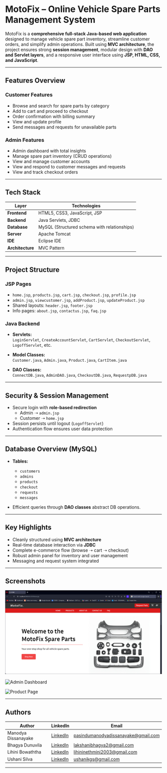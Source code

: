 #  MotoFix – Online Vehicle Spare Parts Management System

MotoFix is a **comprehensive full-stack Java-based web application** designed to manage vehicle spare part inventory, streamline customer orders, and simplify admin operations. Built using **MVC architecture**, the project ensures strong **session management**, modular design with **DAO and Servlet layers**, and a responsive user interface using **JSP, HTML, CSS, and JavaScript**.

---

##  Features Overview

### Customer Features
-  Browse and search for spare parts by category
-  Add to cart and proceed to checkout
-  Order confirmation with billing summary
-  View and update profile
-  Send messages and requests for unavailable parts

###  Admin Features
-  Admin dashboard with total insights
-  Manage spare part inventory (CRUD operations)
-  View and manage customer accounts
-  View and respond to customer messages and requests
-  View and track checkout orders

---

##  Tech Stack

| Layer        | Technologies                              |
|--------------|--------------------------------------------|
| **Frontend** | HTML5, CSS3, JavaScript, JSP               |
| **Backend**  | Java Servlets, JDBC                        |
| **Database** | MySQL (Structured schema with relationships)|
| **Server**   | Apache Tomcat                              |
| **IDE**      | Eclipse IDE                                |
| **Architecture** | MVC Pattern                           |

---

##  Project Structure

###  JSP Pages
- `home.jsp`, `products.jsp`, `cart.jsp`, `checkout.jsp`, `profile.jsp`
- `admin.jsp`, `viewcustomer.jsp`, `addProduct.jsp`, `updateProduct.jsp`
- Shared layouts: `header.jsp`, `footer.jsp`
- Info pages: `about.jsp`, `contactus.jsp`, `faq.jsp`

###  Java Backend
- **Servlets:**  
  `LoginServlet`, `CreateAccountServlet`, `CartServlet`, `CheckoutServlet`, `LogoffServlet`, etc.

- **Model Classes:**  
  `Customer.java`, `Admin.java`, `Product.java`, `CartItem.java`

- **DAO Classes:**  
  `ConnectDB.java`, `AdminDAO.java`, `CheckoutDB.java`, `RequestpDB.java`

---

##  Security & Session Management

- Secure login with **role-based redirection**
  - Admin ➝ `admin.jsp`
  - Customer ➝ `home.jsp`
- Session persists until logout (`LogoffServlet`)
- Authentication flow ensures user data protection

---

##  Database Overview (MySQL)

- **Tables:**
  - `customers`
  - `admins`
  - `products`
  - `checkout`
  - `requests`
  - `messages`

- Efficient queries through **DAO classes** abstract DB operations.

---

##  Key Highlights

-  Cleanly structured using **MVC architecture**
-  Real-time database interaction via **JDBC**
-  Complete e-commerce flow (browse ➝ cart ➝ checkout)
-  Robust admin panel for inventory and user management
-  Messaging and request system integrated

---

##  Screenshots


![Home Page](Screenshots/home.jsp.png)

![Admin Dashboard](screenshots/admin_dashboard.png)

![Product Page](screenshots/product_page.png)


---

##  Authors

| Author           | LinkedIn                                  | Email                       |
|------------------|--------------------------------------------|-----------------------------|
| Manodya Dissanayake  | [LinkedIn](https://linkedin.com/in/manodya-dissanayake-34a861227) | pasindumanodyadissanayake@gmail.com         |
| Bhagya Dunuvila  | [LinkedIn](https://linkedin.com/in/bhagya-dunuvila-868a9a31a ) | lakshanibhagya2@gmail.com         |
| Lihini Bowaththa  | [LinkedIn](https://linkedin.com/in/lihini-b-b97848312) | lihininethmini2003@gmail.com        |
| Ushani Silva  | [LinkedIn](https://linkedin.com/in/ushani-silva-992981270) | ushanikgs@gmail.com         |

---



